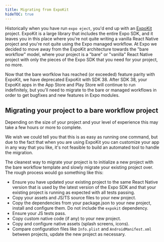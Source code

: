 ```yaml
---
title: Migrating from ExpoKit
hideTOC: true
---
```


Historically when you have run `expo eject`, you'd end up with an [ExpoKit](../expokit/overview.md) project. ExpoKit is a large library that includes the entire Expo SDK, and it leaves you in this place where you're not quite writing a vanilla React Native project and you're not quite using the Expo managed workflow. At Expo we decided to move away from the ExpoKit architecture towards the "bare workflow" model, where your project is a "bare" or "vanilla" React Native project with only the pieces of the Expo SDK that you need for your project, no more.

Now that the bare worfklow has reached (or exceeded) feature parity with ExpoKit, we have deprecated ExpoKit with SDK 38. After SDK 38, your ExpoKit apps in the App Store and Play Store will continue to run indefinitely, but you'll need to migrate to the bare or managed workflows in order to get bugfixes and new features in Expo modules.

## Migrating your project to a bare workflow project

Depending on the size of your project and your level of experience this may take a few hours or more to complete.

We wish we could tell you that this is as easy as running one command, but due to the fact that when you are using ExpoKit you can customize your app in any way that you like, it's not feasible to build an automated tool to handle the migration.

The cleanest way to migrate your project is to initialize a new project with the bare workflow template and slowly migrate your existing project over. The rough process would go something like this:

- Ensure you have updated your existing project to the same React Native version that is used by the latest version of the Expo SDK and that your existing project is running as expected with all tests passing.
- Copy your assets and JS/TS source files to your new project.
- Copy the dependencies from your package.json to your new project, install and configure them. Do not include the `expokit` dependency.
- Ensure your JS tests pass.
- Copy custom native code (if any) to your new project.
- Copy and configure native assets (splash screens, icons).
- Compare configuration files like `Info.plist` and `AndroidManifest.xml` between projects, update the new project as necessary.

